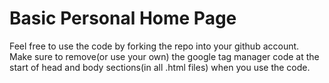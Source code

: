 # Basic Personal Home Page
Feel free to use the code by forking the repo into your github account.  
Make sure to remove(or use your own) the google tag manager code at the start of head and body sections(in all .html files) when you use the code.
